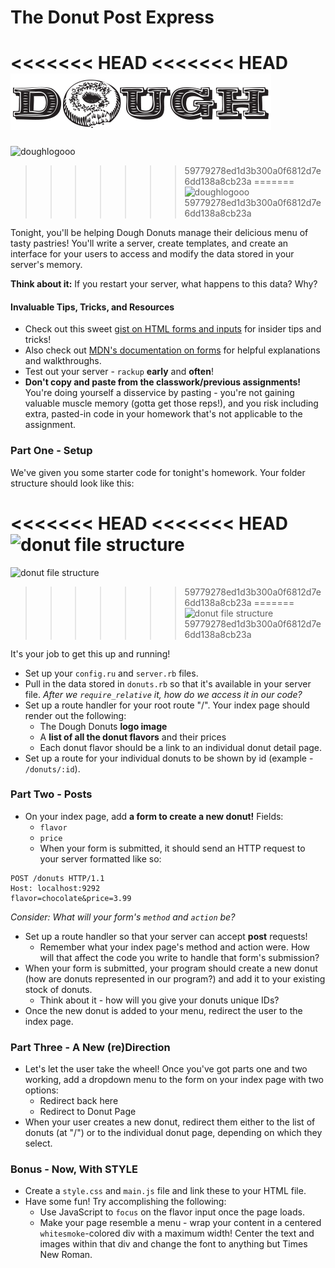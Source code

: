 # The Donut Post Express

<<<<<<< HEAD
<<<<<<< HEAD
![doughlogooo](./public/img/dough_logo.png)
=======
![doughlogooo](./img/dough_logo.png)
>>>>>>> 59779278ed1d3b300a0f6812d7e6dd138a8cb23a
=======
![doughlogooo](./img/dough_logo.png)
>>>>>>> 59779278ed1d3b300a0f6812d7e6dd138a8cb23a

Tonight, you'll be helping Dough Donuts manage their delicious menu of tasty pastries! You'll write a server, create templates, and create an interface for your users to access and modify the data stored in your server's memory.

**Think about it:** If you restart your server, what happens to this data? Why?

#### Invaluable Tips, Tricks, and Resources

- Check out this sweet [gist on HTML forms and inputs](https://gist.github.com/h4w5/8848398) for insider tips and tricks!
- Also check out [MDN's documentation on forms](https://developer.mozilla.org/en-US/docs/Web/Guide/HTML/Forms) for helpful explanations and walkthroughs.
- Test out your server - `rackup` **early** and **often**!
- **Don't copy and paste from the classwork/previous assignments!** You're doing yourself a disservice by pasting - you're not gaining valuable muscle memory (gotta get those reps!), and you risk including extra, pasted-in code in your homework that's not applicable to the assignment.

### Part One - Setup

We've given you some starter code for tonight's homework. Your folder structure should look like this:

<<<<<<< HEAD
<<<<<<< HEAD
![donut file structure](./public/img/donuts_fs.png)
=======
![donut file structure](./img/donuts_fs.png)
>>>>>>> 59779278ed1d3b300a0f6812d7e6dd138a8cb23a
=======
![donut file structure](./img/donuts_fs.png)
>>>>>>> 59779278ed1d3b300a0f6812d7e6dd138a8cb23a

It's your job to get this up and running!

- Set up your `config.ru` and `server.rb` files.
- Pull in the data stored in `donuts.rb` so that it's available in your server file. *After we `require_relative` it, how do we access it in our code?*
- Set up a route handler for your root route "/". Your index page should render out the following:
    - The Dough Donuts **logo image**
    - A **list of all the donut flavors** and their prices
    - Each donut flavor should be a link to an individual donut detail page.
- Set up a route for your individual donuts to be shown by id (example - `/donuts/:id`).

### Part Two - Posts

- On your index page, add **a form to create a new donut!** Fields:
    - `flavor` 
    - `price`
    - When your form is submitted, it should send an HTTP request to your server formatted like so:

```
POST /donuts HTTP/1.1
Host: localhost:9292
flavor=chocolate&price=3.99
```

*Consider: What will your form's `method` and `action` be?*

- Set up a route handler so that your server can accept **post** requests!
    - Remember what your index page's method and action were. How will that affect the code you write to handle that form's submission?
- When your form is submitted, your program should create a new donut (how are donuts represented in our program?) and add it to your existing stock of donuts.
    - Think about it - how will you give your donuts unique IDs?
- Once the new donut is added to your menu, redirect the user to the index page.

### Part Three - A New (re)Direction

- Let's let the user take the wheel! Once you've got parts one and two working, add a dropdown menu to the form on your index page with two options:
    - Redirect back here
    - Redirect to Donut Page
- When your user creates a new donut, redirect them either to the list of donuts (at "/") or to the individual donut page, depending on which they select.

### Bonus - Now, With STYLE

- Create a `style.css` and `main.js` file and link these to your HTML file.
- Have some fun! Try accomplishing the following:
    - Use JavaScript to `focus` on the flavor input once the page loads.
    - Make your page resemble a menu - wrap your content in a centered `whitesmoke`-colored div with a maximum width! Center the text and images within that div and change the font to anything but Times New Roman.
